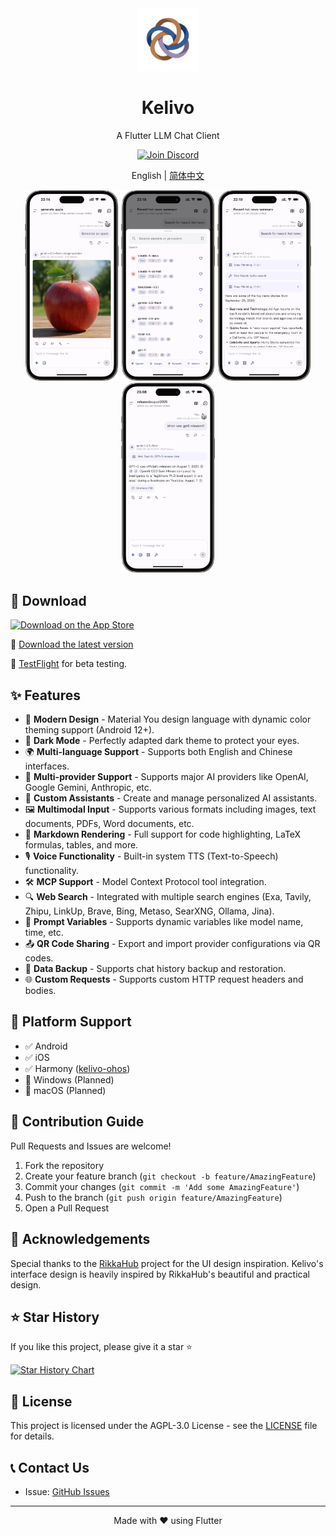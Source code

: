 <div align="center">
  <img src="assets/app_icon.png" alt="Kelivo Icon" width="100" />
  <h1>Kelivo</h1>

A Flutter LLM Chat Client

  <a href="https://discord.gg/Tb8DyvvV5T" target="_blank">
    <img src="https://img.shields.io/badge/Join%20our%20Discord-5865F2?style=for-the-badge&logo=discord&logoColor=white" alt="Join Discord"/>
  </a>


English | [简体中文](README_ZH_CN.md)
</div>

<div align="center">
  <img src="docx/screenshot_1.png" alt="Chat Screen" width="150" />
  <img src="docx/screenshot_2.png" alt="Model Selection" width="150" />
  <img src="docx/screenshot_3.png" alt="Tool Calling" width="150" />
  <img src="docx/screenshot_4.png" alt="Web Search" width="150" />
</div>

## 🚀 Download

[![Download on the App Store](https://developer.apple.com/assets/elements/badges/download-on-the-app-store.svg)](https://apps.apple.com/us/app/kelivo/id6752122930)

🔗 [Download the latest version](https://github.com/Chevey339/kelivo/releases/latest)

🔗 [TestFlight](https://testflight.apple.com/join/PZZyRMyY) for beta testing.

## ✨ Features

- 🎨 **Modern Design** - Material You design language with dynamic color theming support (Android 12+).
- 🌙 **Dark Mode** - Perfectly adapted dark theme to protect your eyes.
- 🌍 **Multi-language Support** - Supports both English and Chinese interfaces.
- 🔄 **Multi-provider Support** - Supports major AI providers like OpenAI, Google Gemini, Anthropic, etc.
- 🤖 **Custom Assistants** - Create and manage personalized AI assistants.
- 🖼️ **Multimodal Input** - Supports various formats including images, text documents, PDFs, Word documents, etc.
- 📝 **Markdown Rendering** - Full support for code highlighting, LaTeX formulas, tables, and more.
- 🎙️ **Voice Functionality** - Built-in system TTS (Text-to-Speech) functionality.
- 🛠️ **MCP Support** - Model Context Protocol tool integration.
- 🔍 **Web Search** - Integrated with multiple search engines (Exa, Tavily, Zhipu, LinkUp, Brave, Bing, Metaso, SearXNG, Ollama, Jina).
- 🧩 **Prompt Variables** - Supports dynamic variables like model name, time, etc.
- 📤 **QR Code Sharing** - Export and import provider configurations via QR codes.
- 💾 **Data Backup** - Supports chat history backup and restoration.
- 🌐 **Custom Requests** - Supports custom HTTP request headers and bodies.

## 📱 Platform Support

- ✅ Android
- ✅ iOS
- ✅ Harmony ([kelivo-ohos](https://github.com/Chevey339/kelivo-ohos))
- 🚧 Windows (Planned)
- 🚧 macOS (Planned)

## 🤝 Contribution Guide

Pull Requests and Issues are welcome!

1. Fork the repository
2. Create your feature branch (`git checkout -b feature/AmazingFeature`)
3. Commit your changes (`git commit -m 'Add some AmazingFeature'`)
4. Push to the branch (`git push origin feature/AmazingFeature`)
5. Open a Pull Request

## 💖 Acknowledgements

Special thanks to the [RikkaHub](https://github.com/re-ovo/rikkahub) project for the UI design inspiration. Kelivo's interface design is heavily inspired by RikkaHub's beautiful and practical design.

## ⭐ Star History

If you like this project, please give it a star ⭐

[![Star History Chart](https://api.star-history.com/svg?repos=Chevey339/kelivo&type=Date)](https://star-history.com/#Chevey339/kelivo&Date)

## 📄 License

This project is licensed under the AGPL-3.0 License - see the [LICENSE](LICENSE) file for details.

## 📞 Contact Us

- Issue: [GitHub Issues](https://github.com/Chevey339/kelivo/issues)

---

<div align="center">
Made with ❤️ using Flutter
</div>
